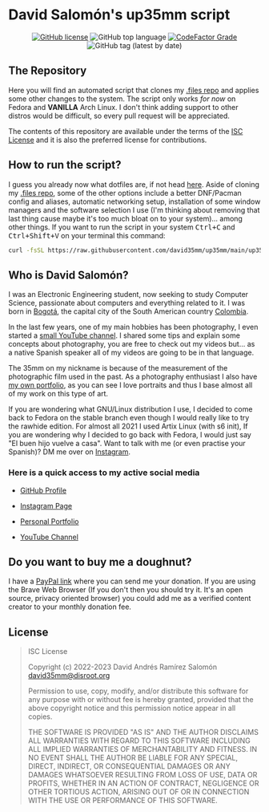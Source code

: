 # David Salomón's up35mm script

<div style="text-align: center;">

[![GitHub license](https://img.shields.io/github/license/david35mm/up35mm?style=flat-square)](https://choosealicense.com/licenses/isc/)
![GitHub top language](https://img.shields.io/github/languages/top/david35mm/up35mm?style=flat-square)
[![CodeFactor Grade](https://img.shields.io/codefactor/grade/github/david35mm/up35mm?label=codefactor&style=flat-square)](https://www.codefactor.io/repository/github/david35mm/up35mm)
![GitHub tag (latest by date)](https://img.shields.io/github/v/tag/david35mm/up35mm?label=revision&style=flat-square)

</div>

## The Repository

Here you will find an automated script that clones my
[.files repo](https://github.com/david35mm/.files) and applies some other
changes to the system. The script only works _for now_ on Fedora and
**VANILLA** Arch Linux. I don't think adding support to other distros would
be difficult, so every pull request will be appreciated.

The contents of this repository are available under the terms of the
[ISC License](https://choosealicense.com/licenses/isc/) and it is also the
preferred license for contributions.

## How to run the script?

I guess you already now what dotfiles are, if not head
[here](https://github.com/david35mm/.files#the-repository). Aside of cloning
my [.files repo](https://github.com/david35mm/.files), some of the other
options include a better DNF/Pacman config and aliases, automatic networking
setup, installation of some window managers and the software selection I use
(I'm thinking about removing that last thing cause maybe it's too much bloat
on to your system)... among other things. If you want to run the script in
your system <kbd>Ctrl+C</kbd> and <kbd>Ctrl+Shift+V</kbd> on your terminal
this command:

```sh
curl -fsSL https://raw.githubusercontent.com/david35mm/up35mm/main/up35mm.sh | sh
```

## Who is David Salomón?

I was an Electronic Engineering student, now seeking to study Computer
Science, passionate about computers and everything related to it. I was born
in [Bogotá](https://en.wikipedia.org/wiki/Bogot%C3%A1), the capital city of
the South American country [Colombia](https://en.wikipedia.org/wiki/Colombia).

In the last few years, one of my main hobbies has been photography, I even
started a [small YouTube channel](https://www.youtube.com/channel/UC-8MDD0AHj0-ZUPolunq6MQ).
I shared some tips and explain some concepts about photography, you are free
to check out my videos but... as a native Spanish speaker all of my videos
are going to be in that language.

The 35mm on my nickname is because of the measurement of the photographic
film used in the past. As a photography enthusiast I also have
[my own portfolio](https://spark.adobe.com/page/yADDtrHvBow4p/), as you can
see I love portraits and thus I base almost all of my work on this type of art.

If you are wondering what GNU/Linux distribution I use, I decided to come back
to Fedora on the stable branch even though I would really like to try the
rawhide edition. For almost all 2021 I used Artix Linux (with s6 init), If you
are wondering why I decided to go back with Fedora, I would just say "El buen
hijo vuelve a casa". Want to talk with me (or even practise your Spanish)? DM
me over on [Instagram](https://www.instagram.com/david35mm.co).

### Here is a quick access to my active social media

- [GitHub Profile](https://github.com/david35mm)

- [Instagram Page](https://www.instagram.com/david35mm.co)

- [Personal Portfolio](https://spark.adobe.com/page/yADDtrHvBow4p/)

- [YouTube Channel](https://www.youtube.com/channel/UC-8MDD0AHj0-ZUPolunq6MQ)

## Do you want to buy me a doughnut?

I have a [PayPal link](https://paypal.me/david35mm) where you can send me your
donation. If you are using the Brave Web Browser (If you don't then you should
try it. It's an open source, privacy oriented browser) you could add me as a
verified content creator to your monthly donation fee.

## License

> ISC License
>
> Copyright (c) 2022-2023 David Andrés Ramírez Salomón <david35mm@disroot.org>
>
> Permission to use, copy, modify, and/or distribute this software for any
> purpose with or without fee is hereby granted, provided that the above
> copyright notice and this permission notice appear in all copies.
>
> THE SOFTWARE IS PROVIDED "AS IS" AND THE AUTHOR DISCLAIMS ALL WARRANTIES WITH
> REGARD TO THIS SOFTWARE INCLUDING ALL IMPLIED WARRANTIES OF MERCHANTABILITY
> AND FITNESS. IN NO EVENT SHALL THE AUTHOR BE LIABLE FOR ANY SPECIAL, DIRECT,
> INDIRECT, OR CONSEQUENTIAL DAMAGES OR ANY DAMAGES WHATSOEVER RESULTING FROM
> LOSS OF USE, DATA OR PROFITS, WHETHER IN AN ACTION OF CONTRACT, NEGLIGENCE OR
> OTHER TORTIOUS ACTION, ARISING OUT OF OR IN CONNECTION WITH THE USE OR
> PERFORMANCE OF THIS SOFTWARE.
